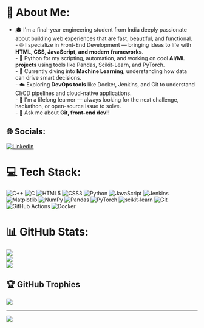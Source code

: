 # 💫 About Me:
- 🎓 I'm a final-year engineering student from India deeply passionate about building web experiences that are fast, beautiful, and functional.<br>- 🌐 I specialize in Front-End Development — bringing ideas to life with **HTML, CSS, JavaScript, and modern frameworks**. <br>- 🐍 Python for my scripting, automation, and working on cool **AI/ML projects** using tools like Pandas, Scikit-Learn, and PyTorch. <br>- 🧠 Currently diving into **Machine Learning**, understanding how data can drive smart decisions. <br>- ☁️ Exploring **DevOps tools** like Docker, Jenkins, and Git to understand CI/CD pipelines and cloud-native applications. <br>- 🎯 I'm a lifelong learner — always looking for the next challenge, hackathon, or open-source issue to solve. <br>- 💬 Ask me about **Git, front-end dev!!**


## 🌐 Socials:
[![LinkedIn](https://img.shields.io/badge/LinkedIn-%230077B5.svg?logo=linkedin&logoColor=white)](https://linkedin.com/in/keerthana-m-284036363) 

# 💻 Tech Stack:
![C++](https://img.shields.io/badge/c++-%2300599C.svg?style=for-the-badge&logo=c%2B%2B&logoColor=white) ![C](https://img.shields.io/badge/c-%2300599C.svg?style=for-the-badge&logo=c&logoColor=white) ![HTML5](https://img.shields.io/badge/html5-%23E34F26.svg?style=for-the-badge&logo=html5&logoColor=white) ![CSS3](https://img.shields.io/badge/css3-%231572B6.svg?style=for-the-badge&logo=css3&logoColor=white) ![Python](https://img.shields.io/badge/python-3670A0?style=for-the-badge&logo=python&logoColor=ffdd54) ![JavaScript](https://img.shields.io/badge/javascript-%23323330.svg?style=for-the-badge&logo=javascript&logoColor=%23F7DF1E) ![Jenkins](https://img.shields.io/badge/jenkins-%232C5263.svg?style=for-the-badge&logo=jenkins&logoColor=white) ![Matplotlib](https://img.shields.io/badge/Matplotlib-%23ffffff.svg?style=for-the-badge&logo=Matplotlib&logoColor=black) ![NumPy](https://img.shields.io/badge/numpy-%23013243.svg?style=for-the-badge&logo=numpy&logoColor=white) ![Pandas](https://img.shields.io/badge/pandas-%23150458.svg?style=for-the-badge&logo=pandas&logoColor=white) ![PyTorch](https://img.shields.io/badge/PyTorch-%23EE4C2C.svg?style=for-the-badge&logo=PyTorch&logoColor=white) ![scikit-learn](https://img.shields.io/badge/scikit--learn-%23F7931E.svg?style=for-the-badge&logo=scikit-learn&logoColor=white) ![Git](https://img.shields.io/badge/git-%23F05033.svg?style=for-the-badge&logo=git&logoColor=white) ![GitHub Actions](https://img.shields.io/badge/github%20actions-%232671E5.svg?style=for-the-badge&logo=githubactions&logoColor=white) ![Docker](https://img.shields.io/badge/docker-%230db7ed.svg?style=for-the-badge&logo=docker&logoColor=white)
# 📊 GitHub Stats:
![](https://github-readme-stats.vercel.app/api?username=Keerthana12o&theme=dark&hide_border=true&include_all_commits=false&count_private=false)<br/>
![](https://nirzak-streak-stats.vercel.app/?user=Keerthana12o&theme=dark&hide_border=true)<br/>
![](https://github-readme-stats.vercel.app/api/top-langs/?username=Keerthana12o&theme=dark&hide_border=true&include_all_commits=false&count_private=false&layout=compact)

## 🏆 GitHub Trophies
![](https://github-profile-trophy.vercel.app/?username=Keerthana12o&theme=radical&no-frame=false&no-bg=true&margin-w=4)

---
[![](https://visitcount.itsvg.in/api?id=Keerthana12o&icon=0&color=0)](https://visitcount.itsvg.in)

<!-- Proudly created with GPRM ( https://gprm.itsvg.in ) -->
